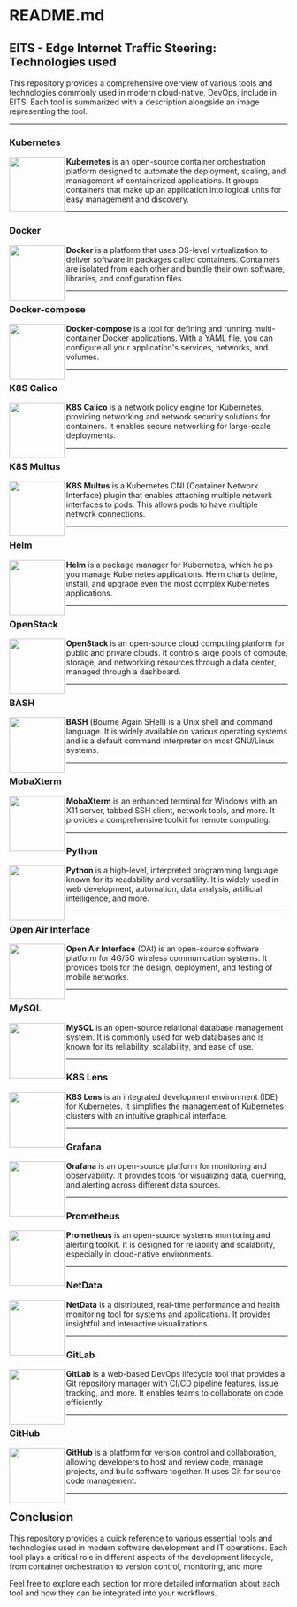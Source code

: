 # README.md

## EITS - Edge Internet Traffic Steering: Technologies used

This repository provides a comprehensive overview of various tools and technologies commonly used in modern cloud-native, DevOps, include in EITS. Each tool is summarized with a description alongside an image representing the tool.

---

### Kubernetes
<img src="https://1000logos.net/wp-content/uploads/2022/07/Kubernetes-Logo.jpg" width="100" align="left" />

**Kubernetes** is an open-source container orchestration platform designed to automate the deployment, scaling, and management of containerized applications. It groups containers that make up an application into logical units for easy management and discovery.

---

### Docker
<img src="https://www.docker.com/wp-content/uploads/2022/03/Moby-logo.png" width="100" align="left" />

**Docker** is a platform that uses OS-level virtualization to deliver software in packages called containers. Containers are isolated from each other and bundle their own software, libraries, and configuration files.

---

### Docker-compose
<img src="https://openwhisk.apache.org/images/deployments/logo-docker-compose-text.svg" width="100" align="left" />

**Docker-compose** is a tool for defining and running multi-container Docker applications. With a YAML file, you can configure all your application's services, networks, and volumes.

---

### K8S Calico
<img src="https://docs.projectcalico.org/images/felix.png" width="100" align="left" />

**K8S Calico** is a network policy engine for Kubernetes, providing networking and network security solutions for containers. It enables secure networking for large-scale deployments.

---

### K8S Multus
<img src="https://encrypted-tbn0.gstatic.com/images?q=tbn:ANd9GcROEHz-ldLoso2h75OJK83_VesGxJIqXx1YRQMAx-FevQ&s" width="100" align="left" />

**K8S Multus** is a Kubernetes CNI (Container Network Interface) plugin that enables attaching multiple network interfaces to pods. This allows pods to have multiple network connections.

---

### Helm
<img src="https://helm.sh/img/helm.svg" width="100" align="left" />

**Helm** is a package manager for Kubernetes, which helps you manage Kubernetes applications. Helm charts define, install, and upgrade even the most complex Kubernetes applications.

---

### OpenStack
<img src="https://object-storage-ca-ymq-1.vexxhost.net/swift/v1/6e4619c416ff4bd19e1c087f27a43eea/www-images-prod/openstack-logo/OpenStack-Logo-Vertical.png" width="100" align="left" />

**OpenStack** is an open-source cloud computing platform for public and private clouds. It controls large pools of compute, storage, and networking resources through a data center, managed through a dashboard.

---

### BASH
<img src="https://bashlogo.com/img/logo/png/full_colored_light.png" width="100" align="left" />

**BASH** (Bourne Again SHell) is a Unix shell and command language. It is widely available on various operating systems and is a default command interpreter on most GNU/Linux systems.

---

### MobaXterm
<img src="https://www.redeszone.net/app/uploads-redeszone.net/2021/05/mobaxterm_destacada-1200x675.jpg" width="100" align="left" />

**MobaXterm** is an enhanced terminal for Windows with an X11 server, tabbed SSH client, network tools, and more. It provides a comprehensive toolkit for remote computing.

---

### Python
<img src="https://www.python.org/static/community_logos/python-logo.png" width="100" align="left" />

**Python** is a high-level, interpreted programming language known for its readability and versatility. It is widely used in web development, automation, data analysis, artificial intelligence, and more.

---

### Open Air Interface
<img src="https://openairinterface.org/wp-content/uploads/2020/11/cropped-oai_final_logo-trans.png" width="100" align="left" />

**Open Air Interface** (OAI) is an open-source software platform for 4G/5G wireless communication systems. It provides tools for the design, deployment, and testing of mobile networks.

---

### MySQL
<img src="https://www.mysql.com/common/logos/logo-mysql-170x115.png" width="100" align="left" />

**MySQL** is an open-source relational database management system. It is commonly used for web databases and is known for its reliability, scalability, and ease of use.

---

### K8S Lens
<img src="https://loft.sh/images/blog/posts/lens-logo.png" width="100" align="left" />

**K8S Lens** is an integrated development environment (IDE) for Kubernetes. It simplifies the management of Kubernetes clusters with an intuitive graphical interface.

---

### Grafana
<img src="https://upload.wikimedia.org/wikipedia/commons/thumb/a/a1/Grafana_logo.svg/1200px-Grafana_logo.svg.png" width="100" align="left" />

**Grafana** is an open-source platform for monitoring and observability. It provides tools for visualizing data, querying, and alerting across different data sources.

---

### Prometheus
<img src="https://prometheus.io/assets/prometheus_logo_grey.svg" width="100" align="left" />

**Prometheus** is an open-source systems monitoring and alerting toolkit. It is designed for reliability and scalability, especially in cloud-native environments.

---

### NetData
<img src="https://user-images.githubusercontent.com/1153921/95268672-a3665100-07ec-11eb-8078-db619486d6ad.png" width="100" align="left" />

**NetData** is a distributed, real-time performance and health monitoring tool for systems and applications. It provides insightful and interactive visualizations.

---

### GitLab
<img src="https://about.gitlab.com/images/press/logo/png/gitlab-logo-gray-rgb.png" width="100" align="left" />

**GitLab** is a web-based DevOps lifecycle tool that provides a Git repository manager with CI/CD pipeline features, issue tracking, and more. It enables teams to collaborate on code efficiently.

---

### GitHub
<img src="https://github.githubassets.com/images/modules/logos_page/GitHub-Logo.png" width="100" align="left" />

**GitHub** is a platform for version control and collaboration, allowing developers to host and review code, manage projects, and build software together. It uses Git for source code management.

---

## Conclusion

This repository provides a quick reference to various essential tools and technologies used in modern software development and IT operations. Each tool plays a critical role in different aspects of the development lifecycle, from container orchestration to version control, monitoring, and more.

Feel free to explore each section for more detailed information about each tool and how they can be integrated into your workflows.
